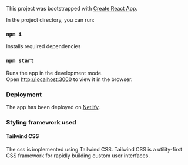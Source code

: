 This project was bootstrapped with [Create React App](https://github.com/facebook/create-react-app).

In the project directory, you can run:

### `npm i`

Installs required dependencies

### `npm start`

Runs the app in the development mode.<br />
Open [http://localhost:3000](http://localhost:3000) to view it in the browser.

### Deployment

The app has been deployed on [Netlify](https://github.com/facebook/create-react-app).

### Styling framework used

#### Tailwind CSS

The css is implemented using Tailwind CSS. Tailwind CSS is a utility-first CSS framework for rapidly building custom user interfaces.
